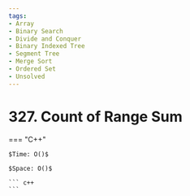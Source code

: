 ```yaml
---
tags:
- Array
- Binary Search
- Divide and Conquer
- Binary Indexed Tree
- Segment Tree
- Merge Sort
- Ordered Set
- Unsolved
---
```



# 327. Count of Range Sum

=== "C++"

    $Time: O()$

    $Space: O()$

    ``` c++
    ```